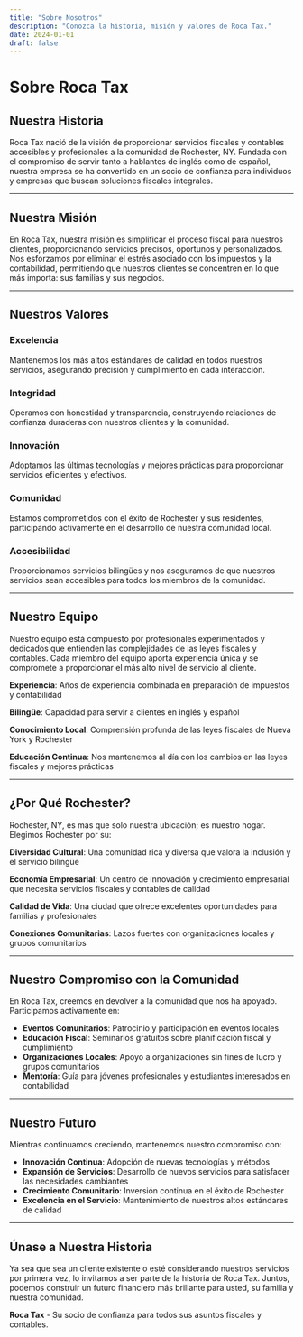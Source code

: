 ```yaml
---
title: "Sobre Nosotros"
description: "Conozca la historia, misión y valores de Roca Tax."
date: 2024-01-01
draft: false
---
```


# Sobre Roca Tax

## Nuestra Historia

Roca Tax nació de la visión de proporcionar servicios fiscales y contables accesibles y profesionales a la comunidad de Rochester, NY. Fundada con el compromiso de servir tanto a hablantes de inglés como de español, nuestra empresa se ha convertido en un socio de confianza para individuos y empresas que buscan soluciones fiscales integrales.

---

## Nuestra Misión

En Roca Tax, nuestra misión es simplificar el proceso fiscal para nuestros clientes, proporcionando servicios precisos, oportunos y personalizados. Nos esforzamos por eliminar el estrés asociado con los impuestos y la contabilidad, permitiendo que nuestros clientes se concentren en lo que más importa: sus familias y sus negocios.

---

## Nuestros Valores

### Excelencia
Mantenemos los más altos estándares de calidad en todos nuestros servicios, asegurando precisión y cumplimiento en cada interacción.

### Integridad
Operamos con honestidad y transparencia, construyendo relaciones de confianza duraderas con nuestros clientes y la comunidad.

### Innovación
Adoptamos las últimas tecnologías y mejores prácticas para proporcionar servicios eficientes y efectivos.

### Comunidad
Estamos comprometidos con el éxito de Rochester y sus residentes, participando activamente en el desarrollo de nuestra comunidad local.

### Accesibilidad
Proporcionamos servicios bilingües y nos aseguramos de que nuestros servicios sean accesibles para todos los miembros de la comunidad.

---

## Nuestro Equipo

Nuestro equipo está compuesto por profesionales experimentados y dedicados que entienden las complejidades de las leyes fiscales y contables. Cada miembro del equipo aporta experiencia única y se compromete a proporcionar el más alto nivel de servicio al cliente.

**Experiencia**: Años de experiencia combinada en preparación de impuestos y contabilidad

**Bilingüe**: Capacidad para servir a clientes en inglés y español

**Conocimiento Local**: Comprensión profunda de las leyes fiscales de Nueva York y Rochester

**Educación Continua**: Nos mantenemos al día con los cambios en las leyes fiscales y mejores prácticas

---

## ¿Por Qué Rochester?

Rochester, NY, es más que solo nuestra ubicación; es nuestro hogar. Elegimos Rochester por su:

**Diversidad Cultural**: Una comunidad rica y diversa que valora la inclusión y el servicio bilingüe

**Economía Empresarial**: Un centro de innovación y crecimiento empresarial que necesita servicios fiscales y contables de calidad

**Calidad de Vida**: Una ciudad que ofrece excelentes oportunidades para familias y profesionales

**Conexiones Comunitarias**: Lazos fuertes con organizaciones locales y grupos comunitarios

---

## Nuestro Compromiso con la Comunidad

En Roca Tax, creemos en devolver a la comunidad que nos ha apoyado. Participamos activamente en:

- **Eventos Comunitarios**: Patrocinio y participación en eventos locales
- **Educación Fiscal**: Seminarios gratuitos sobre planificación fiscal y cumplimiento
- **Organizaciones Locales**: Apoyo a organizaciones sin fines de lucro y grupos comunitarios
- **Mentoría**: Guía para jóvenes profesionales y estudiantes interesados en contabilidad

---

## Nuestro Futuro

Mientras continuamos creciendo, mantenemos nuestro compromiso con:
- **Innovación Continua**: Adopción de nuevas tecnologías y métodos
- **Expansión de Servicios**: Desarrollo de nuevos servicios para satisfacer las necesidades cambiantes
- **Crecimiento Comunitario**: Inversión continua en el éxito de Rochester
- **Excelencia en el Servicio**: Mantenimiento de nuestros altos estándares de calidad

---

## Únase a Nuestra Historia

Ya sea que sea un cliente existente o esté considerando nuestros servicios por primera vez, lo invitamos a ser parte de la historia de Roca Tax. Juntos, podemos construir un futuro financiero más brillante para usted, su familia y nuestra comunidad.

**Roca Tax** - Su socio de confianza para todos sus asuntos fiscales y contables. 
